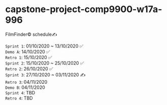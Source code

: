 # capstone-project-comp9900-w17a-996

FilmFinder© schedule✍

`Sprint 1`:   01/10/2020 ~ 13/10/2020        ✅<br/>
`Demo A`:     14/10/2020                    ✅<br/>
`Retro 1`:    15/10/2020                    ✅<br/>
`Sprint 2`:   15/10/2020 ~ 25/10/2020       ✅<br/>
`Retro 2`:    26/10/2020                    ✅<br/>
`Sprint 3`:   27/10/2020 ~ 03/11/2020        ✍<br/>
`Retro 3`:    04/11/2020<br/>
`Demo B`:     04/11/2020<br/>
`Sprint 4`:   TBD<br/>
`Retro 4`:    TBD<br/>

